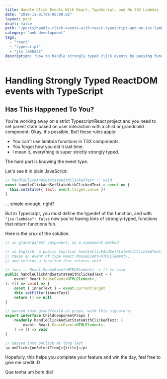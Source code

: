 ```yaml
---
title: Handle Click Events With React, TypeScript, and No JSX Lambdas
date: "2018-11-01T09:00:00.0Z"
layout: post
draft: false
path: "/posts/handle-click-events-with-react-typescript-and-no-jsx-lambdas/"
category: "web development"
tags:
  - "react"
  - "typescript"
  - "jsx lambdas"
description: "How to handle strongly typed click events by passing functions into a child or event grandchild component."
---
```


# Handling Strongly Typed ReactDOM events with TypeScript

## Has This Happened To You?

You're working away on a strict Typescript/React project and you need to set parent state based on user interaction with a child or grandchild component. Okay, it's possible. But! these rules apply:

- You can't use lambda functions in TSX components.
- You forgot how you did it last time.
- I mean it, everything is super strictly strongly typed.

The hard part is knowing the event type.

Let's see it in plain JavaScript:

```javascript
// handleClickAndSetStateWithClickedText :: void
const handleClickAndSetStateWithClickedText = event => {
  this.setState({ text: event.target.value })
}
```

... simple enough, right?

But in Typescript, you must define the typedef of the function, and with `"jsx-lambdas": false` now you're having tons of strongly-typed, functions that return functions fun.

Here is the crux of the solution:

```typescript
// in grand/parent component, as a component method

// in English: a public function handleClickAndSetStateWithClickedText,
// takes an event of type React.MouseEvent<HTMLElement>,
// and returns a function that returns void

// func :: React.MouseEvent<HTMLElement> -> () => void
public handleClickAndSetStateWithClickedText = (
    event: React.MouseEvent<HTMLElement>,
): (() => void) => {
    const { innerText } = event.currentTarget
    this.setFilter(innerText)
    return () => null
}

// passed into grand/child as props, with this signature:
export interface ChildComponentProps {
    readonly handleClickAndSetStateWithClickedText: (
        event: React.MouseEvent<HTMLElement>,
    ) => () => void
}

// passed into onClick at long last
<p onClick={onSelectItem}>{title}</p>
```

Hopefully, this helps you complete your feature and win the day, feel free to give me credit :D

Que tenha um bom dia!
